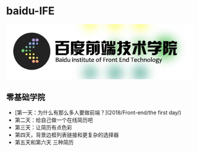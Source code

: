 # baidu-IFE
![](./baidu-ife.png)
## 零基础学院
* [第一天：为什么有那么多人要做前端？](2018/Front-end/the first day/)
* 第二天：给自己做一个在线简历吧
* 第三天：让简历有点色彩
* 第四天，背景边框列表链接和更复杂的选择器
* 第五天和第六天 三种简历
